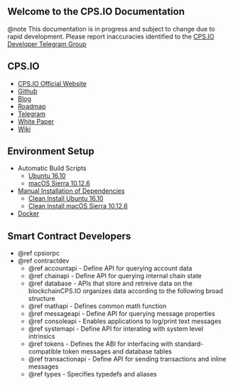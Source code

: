 Welcome to the CPS.IO Documentation
-----------------------------------

@note This documentation is in progress and subject to change due to rapid development. Please report inaccuracies identified to the [CPS.IO Developer Telegram Group](https://t.me/joinchat/EaEnSUPktgfoI-XPfMYtcQ)

## CPS.IO
 - [CPS.IO Official Website](https://www.cps.io/)
 - [Github](https://github.com/cpsio)
 - [Blog](https://steemit.com/@cpsio)
 - [Roadmap](https://github.com/CPSIO/Documentation/blob/master/Roadmap.md/)
 - [Telegram](https://www.cps.io/chat/)
 - [White Paper](https://github.com/CPSIO/Documentation/blob/master/TechnicalWhitePaper.md/)
 - [Wiki](https://github.com/CPSIO/cps/wiki/)

## Environment Setup
- Automatic Build Scripts
 	- [Ubuntu 16.10](https://github.com/CPSIO/cps#autoubuntu)
	- [macOS Sierra 10.12.6](https://github.com/CPSIO/cps#automac)
- [Manual Installation of Dependencies](https://github.com/CPSIO/cps#manualdep)
	- [Clean Install Ubuntu 16.10](https://github.com/CPSIO/cps#ubuntu)
	- [Clean Install macOS Sierra 10.12.6](https://github.com/CPSIO/cps#macos)
- [Docker](https://github.com/CPSIO/cps/tree/master/Docker)

## Smart Contract Developers
- @ref cpsiorpc
- @ref contractdev
	- @ref accountapi - Define API for querying account data
	- @ref chainapi - Define API for querying internal chain state
	- @ref database - APIs that store and retreive data on the blockchainCPS.IO organizes data according to the following broad structure
	- @ref mathapi - Defines common math function
	- @ref messageapi - Define API for querying message properties
	- @ref consoleapi - Enables applications to log/print text messages
	- @ref systemapi - 	Define API for interating with system level intrinsics
	- @ref tokens - Defines the ABI for interfacing with standard-compatible token messages and database tables
	- @ref transactionapi - Define API for sending transactions and inline messages
	- @ref types - Specifies typedefs and aliases
	
	